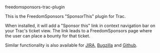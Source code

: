 freedomsponsors-trac-plugin

This is the FreedomSponsors "SponsorThis" plugin for Trac.

When installed, it will add a "Sponsor this" link in context navigation bar on your Trac's ticket view. The link leads to a FreedomSponsors page where the user can place a bounty for that ticket.

Similar functionality is also available for [JIRA](https://github.com/freedomsponsors/freedomsponsors-jira-plugin), [Bugzilla](https://github.com/freedomsponsors/freedomsponsors-bugzilla-plugin) and [Github](http://blog.freedomsponsors.org/freedomsponsors-github-integration/).

